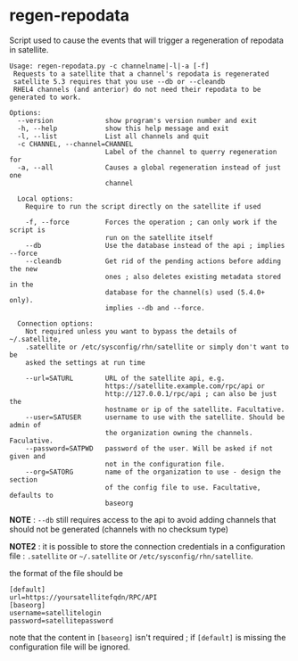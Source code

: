 regen\-repodata
==============

Script used to cause the events that will trigger a regeneration of repodata in satellite.

~~~
Usage: regen-repodata.py -c channelname|-l|-a [-f]
 Requests to a satellite that a channel's repodata is regenerated
 satellite 5.3 requires that you use --db or --cleandb
 RHEL4 channels (and anterior) do not need their repodata to be generated to work.

Options:
  --version             show program's version number and exit
  -h, --help            show this help message and exit
  -l, --list            List all channels and quit
  -c CHANNEL, --channel=CHANNEL
                        Label of the channel to querry regeneration for
  -a, --all             Causes a global regeneration instead of just one
                        channel

  Local options:
    Require to run the script directly on the satellite if used

    -f, --force         Forces the operation ; can only work if the script is
                        run on the satellite itself
    --db                Use the database instead of the api ; implies --force
    --cleandb           Get rid of the pending actions before adding the new
                        ones ; also deletes existing metadata stored in the
                        database for the channel(s) used (5.4.0+ only).
                        implies --db and --force.

  Connection options:
    Not required unless you want to bypass the details of ~/.satellite,
    .satellite or /etc/sysconfig/rhn/satellite or simply don't want to be
    asked the settings at run time

    --url=SATURL        URL of the satellite api, e.g.
                        https://satellite.example.com/rpc/api or
                        http://127.0.0.1/rpc/api ; can also be just the
                        hostname or ip of the satellite. Facultative.
    --user=SATUSER      username to use with the satellite. Should be admin of
                        the organization owning the channels. Faculative.
    --password=SATPWD   password of the user. Will be asked if not given and
                        not in the configuration file.
    --org=SATORG        name of the organization to use - design the section
                        of the config file to use. Facultative, defaults to
                        baseorg

~~~
**NOTE** : `--db`  still requires access to the api to avoid adding channels that should not be generated (channels with no checksum type)

**NOTE2** : it is possible to store the connection credentials in a configuration file : `.satellite` or `~/.satellite` or `/etc/sysconfig/rhn/satellite`.

the format of the file should be

    [default]
    url=https://yoursatellitefqdn/RPC/API
    [baseorg]
    username=satellitelogin
    password=satellitepassword

note that the content in `[baseorg]` isn't required ; if `[default]` is missing the configuration file will be ignored.
